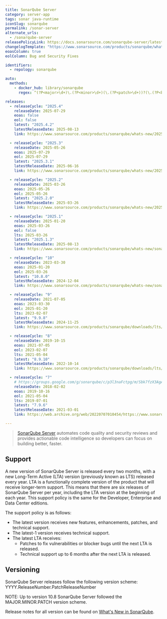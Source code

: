```yaml
---
title: SonarQube Server
category: server-app
tags: sonar java-runtime
iconSlug: sonarqube
permalink: /sonar-server
alternate_urls:
  - /sonarqube-server
releasePolicyLink: https://docs.sonarsource.com/sonarqube-server/latest/server-upgrade-and-maintenance/upgrade/release-cycle-model/
changelogTemplate: "https://www.sonarsource.com/products/sonarqube/whats-new/sonarqube-{{'__LATEST__'|split:'.'|pop|join:'-'}}/"
eoasColumn: true
eolColumn: Bug and Security Fixes

identifiers:
  - repology: sonarqube

auto:
  methods:
    - docker_hub: library/sonarqube
      regex: ^(?P<major>\d+)\.(?P<minor>\d+)(\.(?P<patch>\d+))?(\.(?P<build>\d+))?-(?P<edition>developer+)$

releases:
  - releaseCycle: "2025.4"
    releaseDate: 2025-07-29
    eoas: false
    eol: false
    latest: "2025.4.2"
    latestReleaseDate: 2025-08-13
    link: https://www.sonarsource.com/products/sonarqube/whats-new/2025-4/

  - releaseCycle: "2025.3"
    releaseDate: 2025-05-26
    eoas: 2025-07-29
    eol: 2025-07-29
    latest: "2025.3.1"
    latestReleaseDate: 2025-06-16
    link: https://www.sonarsource.com/products/sonarqube/whats-new/2025-3/

  - releaseCycle: "2025.2"
    releaseDate: 2025-03-26
    eoas: 2025-05-26
    eol: 2025-05-26
    latest: "2025.2.0"
    latestReleaseDate: 2025-03-26
    link: https://www.sonarsource.com/products/sonarqube/whats-new/2025-2/

  - releaseCycle: "2025.1"
    releaseDate: 2025-01-20
    eoas: 2025-03-26
    eol: false
    lts: 2025-03-26
    latest: "2025.1.3"
    latestReleaseDate: 2025-08-13
    link: https://www.sonarsource.com/products/sonarqube/whats-new/sonarqube-server-2025-1-lta-whats-new/

  - releaseCycle: "10"
    releaseDate: 2023-03-30
    eoas: 2025-01-20
    eol: 2025-03-26
    latest: "10.8.0"
    latestReleaseDate: 2024-12-04
    link: https://www.sonarsource.com/products/sonarqube/whats-new/sonarqube-server-10-8/

  - releaseCycle: "9"
    releaseDate: 2021-07-05
    eoas: 2023-03-30
    eol: 2025-01-20
    lts: 2023-02-07
    latest: "9.9.8"
    latestReleaseDate: 2024-11-25
    link: https://www.sonarsource.com/products/sonarqube/downloads/lts/9-9-lts/

  - releaseCycle: "8"
    releaseDate: 2019-10-15
    eoas: 2021-07-05
    eol: 2023-02-07
    lts: 2021-05-04
    latest: "8.9.10"
    latestReleaseDate: 2022-10-14
    link: https://www.sonarsource.com/products/sonarqube/downloads/lts/8-9-lts/

  - releaseCycle: "7"
    # https://groups.google.com/g/sonarqube/c/p3l3naFctpg/m/Sbk7fzX3AgAJ
    releaseDate: 2018-02-02
    eoas: 2019-10-16
    eol: 2021-05-04
    lts: 2019-07-01
    latest: "7.9.6"
    latestReleaseDate: 2021-03-01
    link: https://web.archive.org/web/20220707010454/https://www.sonarqube.org/sonarqube-7-9-lts/

---
```


> [SonarQube Server](https://www.sonarsource.com/products/sonarqube/) automates code quality and security reviews and
> provides actionable code intelligence so developers can focus on building better, faster.

## Support
A new version of SonarQube Server is released every two months, with a new Long-Term Active (LTA) version (previously known as LTS) released every year.
LTA is a functionally complete version of the product that will receive longer-term support. This means that there are six releases of SonarQube Server per year, including the LTA version at the beginning of each year. This support policy is the same for the Developer, Enterprise and Data Center editions.

The support policy is as follows:
  - The latest version receives new features, enhancements, patches, and technical support.
  - The latest-1 version receives technical support.
  - The latest LTA receives:
     - Patches to fix vulnerabilities or blocker bugs until the next LTA is released.
     - Technical support up to 6 months after the next LTA is released.

## Versioning
SonarQube Server releases follow the following version scheme:
YYYY.ReleaseNumber.PatchReleaseNumber

NOTE: Up to version 10.8 SonarQube Server followed the MAJOR.MINOR.PATCH version scheme.

Release notes for all version can be found on [What's New in SonarQube](https://docs.sonarsource.com/sonarqube-server/latest/server-upgrade-and-maintenance/release-notes/).
